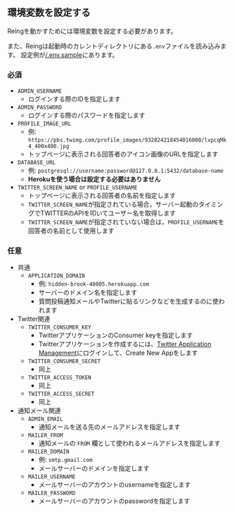 ## 環境変数を設定する

Reingを動かすためには環境変数を設定する必要があります。

また、Reingは起動時のカレントディレクトリにある`.env`ファイルを読み込みます。
設定例が[/.env.sample](/.env.sample)にあります。

### 必須

- `ADMIN_USERNAME`
  - ログインする際のIDを指定します
- `ADMIN_PASSWORD`
  - ログインする際のパスワードを指定します
- `PROFILE_IMAGE_URL`
  - 例: `https://pbs.twimg.com/profile_images/932824218454016000/lvpcqMk4_400x400.jpg`
  - トップページに表示される回答者のアイコン画像のURLを指定します
- `DATABASE_URL`
  - 例: `postgresql://username:password@127.0.0.1:5432/database-name`
  - **Herokuを使う場合は設定する必要はありません**
- `TWITTER_SCREEN_NAME` or `PROFILE_USERNAME`
  - トップページに表示される回答者の名前を指定します
  - `TWITTER_SCREEN_NAME`が指定されている場合，サーバー起動のタイミングでTWITTERのAPIを叩いてユーザー名を取得します
  - `TWITTER_SCREEN_NAME`が指定されていない場合は，`PROFILE_USERNAME`を回答者の名前として使用します

### 任意

- 共通
  - `APPLICATION_DOMAIN`
    - 例: `hidden-brook-48005.herokuapp.com`
    - サーバーのドメイン名を指定します
    - 質問投稿通知メールやTwitterに貼るリンクなどを生成するのに使われます
- Twitter関連
  - `TWITTER_CONSUMER_KEY`
    - TwitterアプリケーションのConsumer keyを指定します
    - Twitterアプリケーションを作成するには、[Twitter Application Management](https://apps.twitter.com/)にログインして、Create New Appをします
  - `TWITTER_CONSUMER_SECRET`
    - 同上
  - `TWITTER_ACCESS_TOKEN`
    - 同上
  - `TWITTER_ACCESS_SECRET`
    - 同上
- 通知メール関連
  - `ADMIN_EMAIL`
    - 通知メールを送る先のメールアドレスを指定します
  - `MAILER_FROM`
    - 通知メールの `FROM` 欄として使われるメールアドレスを指定します
  - `MAILER_DOMAIN`
    - 例: `smtp.gmail.com`
    - メールサーバーのドメインを指定します
  - `MAILER_USERNAME`
    - メールサーバーのアカウントのusernameを指定します
  - `MAILER_PASSWORD`
    - メールサーバーのアカウントのpasswordを指定します
